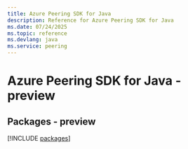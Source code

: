 ```yaml
---
title: Azure Peering SDK for Java
description: Reference for Azure Peering SDK for Java
ms.date: 07/24/2025
ms.topic: reference
ms.devlang: java
ms.service: peering
---
```

# Azure Peering SDK for Java - preview
## Packages - preview
[!INCLUDE [packages](peering-index.md)]
